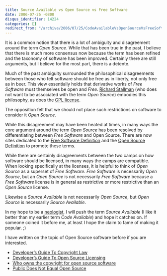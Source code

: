 ```yaml
---
title: Source Available vs Open Source vs Free Software
date: 2006-07-26 -0800
disqus_identifier: 14224
categories: []
redirect_from: "/archive/2006/07/25/CodeAvailableVsOpenSourceVsFreeSoftware.aspx/"
---
```


It is a common notion that there is a lot of ambiguity and disagreement
around the term *Open Source*. While that has been true in the past, I
believe that there is much more consensus now because the term has been
refined and the taxonomy of software has been improved. Certainly there
are still arguments, but I believe for the most part, there is a
detente.

Much of the past ambiguity surrounded the philosophical disagreements
between those who felt software should be free as in liberty, not only
free as in beer. This view essentially holds that derivative works of
*Free Software* must themselves be open and *Free*. [Richard
Stallman](http://en.wikipedia.org/wiki/Richard_Stallman "Richard Stallman on Wikipedia")
(who does not want to be associated with the term *Open Source*)
embodies this philosophy, as does the [GPL
license](http://www.gnu.org/licenses/gpl.txt "GPL License in Plain Text").

The opposition felt that we should not place such restrictions on
software to consider it *Open Source*.

While this disagreement may have been heated at times, in many ways the
core argument around the term *Open Source* has been resolved by
differentiating between *Free Software* and Open Source. There are now
sites dedicated to the [Free Software
Definition](http://www.gnu.org/philosophy/free-sw.html "Free Software Definition")
and the [Open Source
Definition](http://www.opensource.org/docs/definition.php "Open Source Definition")
to promote these terms.

While there are certainly disagreements between the two camps on how
software should be licensed, in many ways the camps are compatible. When
looking specifically at the licenses, it is helpful to think of *Open
Source* as a superset of *Free Software*. *Free Software* is necessarily
*Open Source*, but an *Open Source* is not necessarily *Free Software*
because a *Free Software* license is in general as restrictive or more
restrictive than an *Open Source* license.

Likewise a *Source Available* is not necessarily *Open Source*, but
*Open Source* is necessarily *Source Available*.

In my hope to be a
[neologist](http://www.thefreedictionary.com/neologist "Person who coins new words"),
I will push the term *Source Available* (I like it better than my
earlier term *Code Available*) and hope it catches on. If someone coined
it before me, at least I hope the claim to fame of making it popular. ;)

I have written on the topic of Open Source software before if you are
interested.

-   [Developer’s Guide To Copyright
    Law](https://haacked.com/archive/2006/01/24/TheDevelopersGuideToCopyrightLaw-Part1.aspx "Copyright Law")
-   [Developer’s Guide To Open Source
    Licensing](https://haacked.com/archive/2006/01/24/DevelopersGuideToOpenSourceSoftwareLicensing.aspx "Licensing")
-   [Who owns the copyright for open source
    software](https://haacked.com/archive/2006/01/26/WhoOwnstheCopyrightforAnOpenSourceProject.aspx "Who Owns The Copyright")
-   [Public Does Not Equal Open
    Source](https://haacked.com/archive/2006/04/25/OpenSourceDistinctionAndSearch.aspx "Open Source Distinction")


